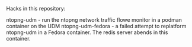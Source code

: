 Hacks in this repository:

ntopng-udm - run the ntopng network traffic flowe monitor in a podman container on the UDM
ntopng-udm-fedora - a failed attempt to replatform ntopng-udm in a Fedora container.  The redis server abends in this container.
